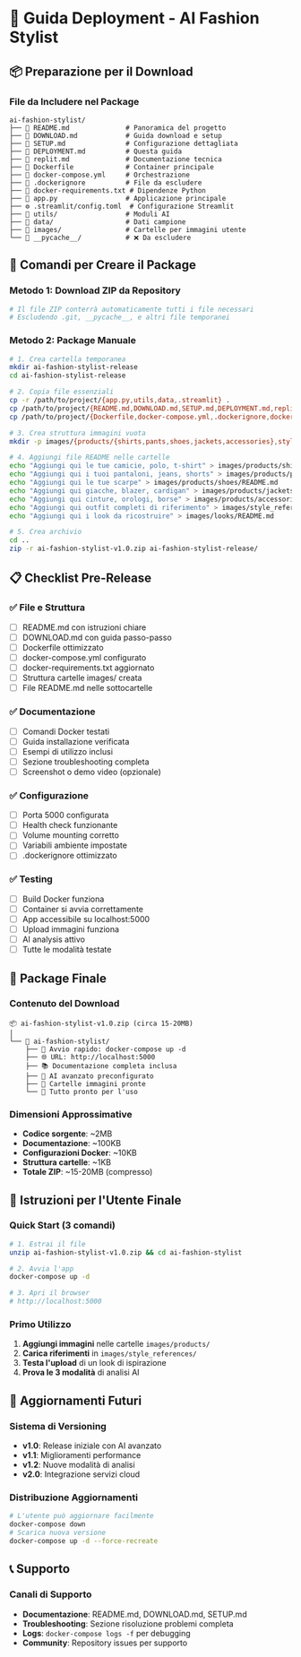 # 🚀 Guida Deployment - AI Fashion Stylist

## 📦 Preparazione per il Download

### File da Includere nel Package
```
ai-fashion-stylist/
├── 📄 README.md              # Panoramica del progetto
├── 📄 DOWNLOAD.md            # Guida download e setup
├── 📄 SETUP.md               # Configurazione dettagliata
├── 📄 DEPLOYMENT.md          # Questa guida
├── 📄 replit.md              # Documentazione tecnica
├── 🐳 Dockerfile             # Container principale
├── 🐳 docker-compose.yml     # Orchestrazione
├── 🐳 .dockerignore          # File da escludere
├── 📄 docker-requirements.txt # Dipendenze Python
├── 🐍 app.py                 # Applicazione principale
├── ⚙️ .streamlit/config.toml  # Configurazione Streamlit
├── 📁 utils/                 # Moduli AI
├── 📁 data/                  # Dati campione
├── 📁 images/                # Cartelle per immagini utente
└── 📁 __pycache__/           # ❌ Da escludere
```

## 🎯 Comandi per Creare il Package

### Metodo 1: Download ZIP da Repository
```bash
# Il file ZIP conterrà automaticamente tutti i file necessari
# Escludendo .git, __pycache__, e altri file temporanei
```

### Metodo 2: Package Manuale
```bash
# 1. Crea cartella temporanea
mkdir ai-fashion-stylist-release
cd ai-fashion-stylist-release

# 2. Copia file essenziali
cp -r /path/to/project/{app.py,utils,data,.streamlit} .
cp /path/to/project/{README.md,DOWNLOAD.md,SETUP.md,DEPLOYMENT.md,replit.md} .
cp /path/to/project/{Dockerfile,docker-compose.yml,.dockerignore,docker-requirements.txt} .

# 3. Crea struttura immagini vuota
mkdir -p images/{products/{shirts,pants,shoes,jackets,accessories},style_references,looks}

# 4. Aggiungi file README nelle cartelle
echo "Aggiungi qui le tue camicie, polo, t-shirt" > images/products/shirts/README.md
echo "Aggiungi qui i tuoi pantaloni, jeans, shorts" > images/products/pants/README.md
echo "Aggiungi qui le tue scarpe" > images/products/shoes/README.md
echo "Aggiungi qui giacche, blazer, cardigan" > images/products/jackets/README.md
echo "Aggiungi qui cinture, orologi, borse" > images/products/accessories/README.md
echo "Aggiungi qui outfit completi di riferimento" > images/style_references/README.md
echo "Aggiungi qui i look da ricostruire" > images/looks/README.md

# 5. Crea archivio
cd ..
zip -r ai-fashion-stylist-v1.0.zip ai-fashion-stylist-release/
```

## 📋 Checklist Pre-Release

### ✅ File e Struttura
- [ ] README.md con istruzioni chiare
- [ ] DOWNLOAD.md con guida passo-passo  
- [ ] Dockerfile ottimizzato
- [ ] docker-compose.yml configurato
- [ ] docker-requirements.txt aggiornato
- [ ] Struttura cartelle images/ creata
- [ ] File README.md nelle sottocartelle

### ✅ Documentazione
- [ ] Comandi Docker testati
- [ ] Guida installazione verificata
- [ ] Esempi di utilizzo inclusi
- [ ] Sezione troubleshooting completa
- [ ] Screenshot o demo video (opzionale)

### ✅ Configurazione
- [ ] Porta 5000 configurata
- [ ] Health check funzionante
- [ ] Volume mounting corretto
- [ ] Variabili ambiente impostate
- [ ] .dockerignore ottimizzato

### ✅ Testing
- [ ] Build Docker funziona
- [ ] Container si avvia correttamente
- [ ] App accessibile su localhost:5000
- [ ] Upload immagini funziona
- [ ] AI analysis attivo
- [ ] Tutte le modalità testate

## 🎁 Package Finale

### Contenuto del Download
```
📦 ai-fashion-stylist-v1.0.zip (circa 15-20MB)
│
└── 📁 ai-fashion-stylist/
    ├── 🚀 Avvio rapido: docker-compose up -d
    ├── 🌐 URL: http://localhost:5000
    ├── 📚 Documentazione completa inclusa
    ├── 🤖 AI avanzato preconfigurato
    ├── 📁 Cartelle immagini pronte
    └── 🔧 Tutto pronto per l'uso
```

### Dimensioni Approssimative
- **Codice sorgente**: ~2MB
- **Documentazione**: ~100KB
- **Configurazioni Docker**: ~10KB
- **Struttura cartelle**: ~1KB
- **Totale ZIP**: ~15-20MB (compresso)

## 🎯 Istruzioni per l'Utente Finale

### Quick Start (3 comandi)
```bash
# 1. Estrai il file
unzip ai-fashion-stylist-v1.0.zip && cd ai-fashion-stylist

# 2. Avvia l'app
docker-compose up -d

# 3. Apri il browser
# http://localhost:5000
```

### Primo Utilizzo
1. **Aggiungi immagini** nelle cartelle `images/products/`
2. **Carica riferimenti** in `images/style_references/`
3. **Testa l'upload** di un look di ispirazione
4. **Prova le 3 modalità** di analisi AI

## 🔄 Aggiornamenti Futuri

### Sistema di Versioning
- **v1.0**: Release iniziale con AI avanzato
- **v1.1**: Miglioramenti performance
- **v1.2**: Nuove modalità di analisi
- **v2.0**: Integrazione servizi cloud

### Distribuzione Aggiornamenti
```bash
# L'utente può aggiornare facilmente
docker-compose down
# Scarica nuova versione
docker-compose up -d --force-recreate
```

## 📞 Supporto

### Canali di Supporto
- **Documentazione**: README.md, DOWNLOAD.md, SETUP.md
- **Troubleshooting**: Sezione risoluzione problemi completa
- **Logs**: `docker-compose logs -f` per debugging
- **Community**: Repository issues per supporto